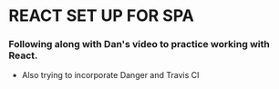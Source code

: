 # REACT SET UP FOR SPA

### Following along with Dan's video to practice working with React.
 - Also trying to incorporate Danger and Travis CI
